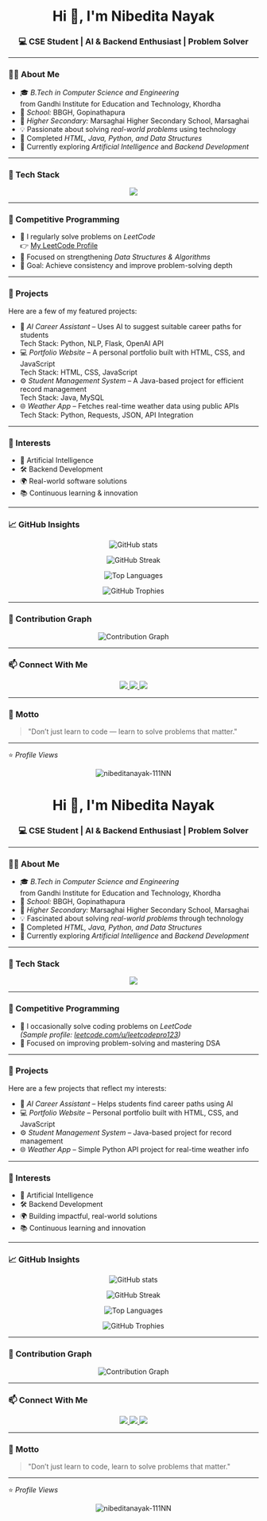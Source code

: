 <h1 align="center">Hi 👋, I'm Nibedita Nayak</h1>
<h3 align="center">💻 CSE Student | AI & Backend Enthusiast | Problem Solver</h3>

---

### 👩‍💻 About Me
- 🎓 *B.Tech in Computer Science and Engineering*  
  from Gandhi Institute for Education and Technology, Khordha  
- 🏫 *School:* BBGH, Gopinathapura  
- 🏫 *Higher Secondary:* Marsaghai Higher Secondary School, Marsaghai  
- 💡 Passionate about solving *real-world problems* using technology  
- 🌱 Completed *HTML, Java, Python, and Data Structures*  
- 🤖 Currently exploring *Artificial Intelligence* and *Backend Development*

---

### 🚀 Tech Stack
<p align="center">
  <img src="https://skillicons.dev/icons?i=c,cpp,java,python,html,css,javascript,mysql,git,github,linux&perline=6" />
</p>

---

### 🧠 Competitive Programming
- 💬 I regularly solve problems on *LeetCode*  
  👉 [My LeetCode Profile](https://leetcode.com/u/nibedita_nayak/)
- 🧩 Focused on strengthening *Data Structures & Algorithms*  
- 🎯 Goal: Achieve consistency and improve problem-solving depth  

---

### 🔨 Projects
Here are a few of my featured projects:
- 🧠 *AI Career Assistant* – Uses AI to suggest suitable career paths for students  
  Tech Stack: Python, NLP, Flask, OpenAI API  
- 💻 *Portfolio Website* – A personal portfolio built with HTML, CSS, and JavaScript  
  Tech Stack: HTML, CSS, JavaScript  
- ⚙ *Student Management System* – A Java-based project for efficient record management  
  Tech Stack: Java, MySQL  
- 🌐 *Weather App* – Fetches real-time weather data using public APIs  
  Tech Stack: Python, Requests, JSON, API Integration  

---

### 🎯 Interests
- 🤖 Artificial Intelligence  
- 🛠 Backend Development  
- 🌍 Real-world software solutions  
- 📚 Continuous learning & innovation  

---

### 📈 GitHub Insights
<p align="center">
  <img src="https://github-readme-stats.vercel.app/api?username=nibeditanayak-111NN&show_icons=true&theme=tokyonight" alt="GitHub stats" />
</p>

<p align="center">
  <img src="https://github-readme-streak-stats.herokuapp.com/?user=nibeditanayak-111NN&theme=tokyonight" alt="GitHub Streak" />
</p>

<p align="center">
  <img src="https://github-readme-stats.vercel.app/api/top-langs/?username=nibeditanayak-111NN&layout=compact&theme=tokyonight" alt="Top Languages" />
</p>

<p align="center">
  <img src="https://github-profile-trophy.vercel.app/?username=nibeditanayak-111NN&theme=tokyonight&no-frame=true&margin-w=15" alt="GitHub Trophies" />
</p>

---

### 🧩 Contribution Graph
<p align="center">
  <img src="https://github-readme-activity-graph.vercel.app/graph?username=nibeditanayak-111NN&theme=tokyo-night" alt="Contribution Graph" />
</p>

---

### 📫 Connect With Me
<p align="center">
  <a href="https://www.linkedin.com/in/nibedita-nayak" target="_blank">
    <img src="https://img.shields.io/badge/LinkedIn-Nibedita%20Nayak-blue?logo=linkedin&logoColor=white" />
  </a>
  <a href="https://github.com/nibeditanayak-111NN" target="_blank">
    <img src="https://img.shields.io/badge/GitHub-nibeditanayak--111NN-black?logo=github" />
  </a>
  <a href="mailto:nibeditanayak111@gmail.com">
    <img src="https://img.shields.io/badge/Email-nibeditanayak111%40gmail.com-red?logo=gmail&logoColor=white" />
  </a>
</p>

---

### 💬 Motto
> "Don’t just learn to code — learn to solve problems that matter."

---

⭐ *Profile Views*
<p align="center">
  <img src="https://komarev.com/ghpvc/?username=nibeditanayak-111NN&label=Profile%20Views&color=0e75b6&style=flat" alt="nibeditanayak-111NN" />
</p><h1 align="center">Hi 👋, I'm Nibedita Nayak</h1>
<h3 align="center">💻 CSE Student | AI & Backend Enthusiast | Problem Solver</h3>

---

### 👩‍💻 About Me
- 🎓 *B.Tech in Computer Science and Engineering*  
  from Gandhi Institute for Education and Technology, Khordha  
- 🏫 *School:* BBGH, Gopinathapura  
- 🏫 *Higher Secondary:* Marsaghai Higher Secondary School, Marsaghai  
- 💡 Fascinated about solving *real-world problems* through technology  
- 🌱 Completed *HTML, Java, Python, and Data Structures*  
- 🤖 Currently exploring *Artificial Intelligence* and *Backend Development*

---

### 🚀 Tech Stack
<p align="center">
  <img src="https://skillicons.dev/icons?i=c,cpp,java,python,html,css,javascript,mysql,git,github,linux&perline=6" />
</p>

---

### 🧠 Competitive Programming
- 💬 I occasionally solve coding problems on *LeetCode*  
  *(Sample profile: [leetcode.com/u/leetcodepro123](https://leetcode.com/u/leetcodepro123))*  
- 🧩 Focused on improving problem-solving and mastering DSA  

---

### 🔨 Projects
Here are a few projects that reflect my interests:
- 🧠 *AI Career Assistant* – Helps students find career paths using AI  
- 💻 *Portfolio Website* – Personal portfolio built with HTML, CSS, and JavaScript  
- ⚙ *Student Management System* – Java-based project for record management  
- 🌐 *Weather App* – Simple Python API project for real-time weather info  

---

### 🎯 Interests
- 🧩 Artificial Intelligence  
- 🛠 Backend Development  
- 🌍 Building impactful, real-world solutions  
- 📚 Continuous learning and innovation  

---

### 📈 GitHub Insights

<p align="center">
  <img src="https://github-readme-stats.vercel.app/api?username=nibeditanayak-111NN&show_icons=true&theme=tokyonight" alt="GitHub stats" />
</p>

<p align="center">
  <img src="https://github-readme-streak-stats.herokuapp.com/?user=nibeditanayak-111NN&theme=tokyonight" alt="GitHub Streak" />
</p>

<p align="center">
  <img src="https://github-readme-stats.vercel.app/api/top-langs/?username=nibeditanayak-111NN&layout=compact&theme=tokyonight" alt="Top Languages" />
</p>

<p align="center">
  <img src="https://github-profile-trophy.vercel.app/?username=nibeditanayak-111NN&theme=tokyonight&no-frame=true&margin-w=15" alt="GitHub Trophies" />
</p>

---

### 🧩 Contribution Graph
<p align="center">
  <img src="https://github-readme-activity-graph.vercel.app/graph?username=nibeditanayak-111NN&theme=tokyo-night" alt="Contribution Graph" />
</p>

---

### 📫 Connect With Me
<p align="center">
  <a href="https://www.linkedin.com/in/nibedita-nayak" target="_blank">
    <img src="https://img.shields.io/badge/LinkedIn-Nibedita%20Nayak-blue?logo=linkedin&logoColor=white" />
  </a>
  <a href="https://github.com/nibeditanayak-111NN" target="_blank">
    <img src="https://img.shields.io/badge/GitHub-nibeditanayak--111NN-black?logo=github" />
  </a>
  <a href="mailto:nibeditanayak111@gmail.com">
    <img src="https://img.shields.io/badge/Email-nibeditanayak111%40gmail.com-red?logo=gmail&logoColor=white" />
  </a>
</p>

---

### 💬 Motto
> "Don’t just learn to code, learn to solve problems that matter."

---

⭐ *Profile Views*
<p align="center">
  <img src="https://komarev.com/ghpvc/?username=nibeditanayak-111NN&label=Profile%20Views&color=0e75b6&style=flat" alt="nibeditanayak-111NN" />
</p>

